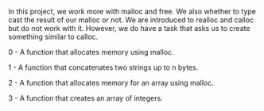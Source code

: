 In this project, we work more with malloc and free. We also whether to type cast the result of our malloc or not. We are introduced to realloc and calloc but do not work with it. However, we do have a task that asks us to create something similar to calloc.

0 - A function that allocates memory using malloc.

1 - A function that concatenates two strings up to n bytes.

2 - A function that allocates memory for an array using malloc.

3 - A function that creates an array of integers.
